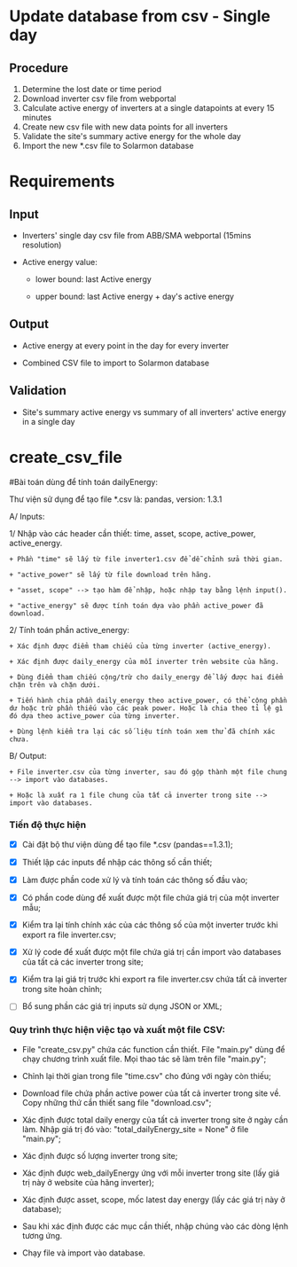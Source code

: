 # Update database from csv - Single day

## Procedure
1.	Determine the lost date or time period 
2.	Download inverter csv file from webportal
3.	Calculate active energy of inverters at a single datapoints at every 15 minutes 
4.  Create new csv file with new data points for all inverters 
4.	Validate the site's summary active energy for the whole day 
5.	Import the new *.csv file to Solarmon database

# Requirements
## Input
-  Inverters' single day csv file from ABB/SMA webportal (15mins resolution)

-  Active energy value: 

    + lower bound: last Active energy

    + upper bound: last Active energy + day's active energy

## Output
- Active energy at every point in the day for every inverter

- Combined CSV file to import to Solarmon database

## Validation
- Site's summary active energy vs summary of all inverters' active energy in a single day

# create_csv_file

#Bài toán dùng để tính toán dailyEnergy:

Thư viện sử dụng để tạo file *.csv là: pandas, version: 1.3.1

A/ Inputs:

1/ Nhập vào các header cần thiết: time, asset, scope, active_power, active_energy.

    + Phần "time" sẽ lấy từ file inverter1.csv để dễ chỉnh sửa thời gian.

    + "active_power" sẽ lấy từ file download trên hãng.

    + "asset, scope" --> tạo hàm để nhập, hoặc nhập tay bằng lệnh input().

    + "active_energy" sẽ được tính toán dựa vào phần active_power đã download.

2/ Tính toán phần active_energy:

    + Xác định được điểm tham chiếu của từng inverter (active_energy).

    + Xác định được daily_energy của mỗi inverter trên website của hãng.

    + Dùng điểm tham chiếu cộng/trừ cho daily_energy để lấy được hai điểm chặn trên và chặn dưới.

    + Tiến hành chia phần daily_energy theo active_power, có thể cộng phần dư hoặc trừ phần thiếu vào các peak power. Hoặc là chia theo tỉ lệ gì đó dựa theo active_power của từng inverter.

    + Dùng lệnh kiểm tra lại các số liệu tính toán xem thử đã chính xác chưa.

B/ Output:

    + File inverter.csv của từng inverter, sau đó gộp thành một file chung --> import vào databases.

    + Hoặc là xuất ra 1 file chung của tất cả inverter trong site --> import vào databases.  

### Tiến độ thực hiện

+ [x] Cài đặt bộ thư viện dùng để tạo file *.csv (pandas==1.3.1);

+ [x] Thiết lập các inputs để nhập các thông số cần thiết;

+ [x] Làm được phần code xử lý và tính toán các thông số đầu vào;

+ [x] Có phần code dùng để xuất được một file chứa giá trị của một inverter mẫu;

+ [x] Kiểm tra lại tính chính xác của các thông số của một inverter trước khi export ra file inverter.csv;

+ [x] Xử lý code để xuất được một file chứa giá trị cần import vào databases của tất cả các inverter trong site;

+ [x] Kiểm tra lại giá trị trước khi export ra file inverter.csv chứa tất cả inverter trong site hoàn chỉnh;

+ [ ] Bổ sung phần các giá trị inputs sử dụng JSON or XML;

### Quy trình thực hiện việc tạo và xuất một file CSV:

+ File "create_csv.py" chứa các function cần thiết. File "main.py" dùng để chạy chương trình xuất file. Mọi thao tác sẽ làm trên file "main.py";

+ Chỉnh lại thời gian trong file "time.csv" cho đúng với ngày còn thiếu;

+ Download file chứa phần active power của tất cả inverter trong site về. Copy những thứ cần thiết sang file "download.csv";

+ Xác định được total daily energy của tất cả inverter trong site ở ngày cần làm. Nhập giá trị đó vào: "total_dailyEnergy_site = None" ở file "main.py";

+ Xác định được số lượng inverter trong site;

+ Xác định được web_dailyEnergy ứng với mỗi inverter trong site (lấy giá trị này ở website của hãng inverter);

+ Xác định được asset, scope, mốc latest day energy (lấy các giá trị này ở database);

+ Sau khi xác định được các mục cần thiết, nhập chúng vào các dòng lệnh tương ứng.

+ Chạy file và import vào database.